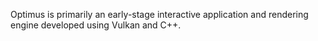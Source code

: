 
Optimus is primarily an early-stage interactive application and rendering engine developed using Vulkan and C++.
